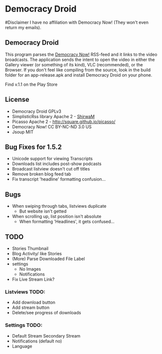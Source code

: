 Democracy Droid
===============

#Disclaimer
I have no affiliation with Democracy Now! (They won't even return my emails).

## Democracy Droid
This program parses the [Democracy Now!](http://democracynow.org) RSS-feed and it links to the video broadcasts. The application 
sends the intent to open the video in either the Gallery viewer (or something of its kind), VLC (recommended), or the Browser. If you don't 
feel like compiling from the source, look in the build folder for an app-release.apk and install Democracy Droid on your phone.

Find v.1.1 on the Play Store

## License
- Democracy Droid GPLv3
- SimplisticRss library Apache 2 - [ShirwaM](https://github.com/ShirwaM/Simplistic-RSS)
- Picasso Apache 2 - http://square.github.io/picasso/
- Democracy Now! CC BY-NC-ND 3.0 US
- Jsoup MIT

## Bug Fixes for 1.5.2
- Unicode support for viewing Transcripts
- Downloads list includes post-show podcasts
- Broadcast listview doesn't cut off titles
- Remove broken blog feed tab
- Fix transcript 'headline' formatting confusion...

## Bugs
- When swiping through tabs, listviews duplicate
   - But website isn't getted 
- When scrolling up, list position isn't absolute
  - When formatting 'Headlines', it gets confused...

## TODO
- Stories Thumbnail
- Blog Activity/ like Stories
- (More) Parse Downloaded File Label
- settings
   - No Images
   - Notifications
- Fix Live Stream Link?   

### Listviews TODO:
- Add download button
- Add stream button
- Delete/see progress of downloads

### Settings TODO:
- Default Stream Secondary Stream
- Notifications (default no)
- Language
